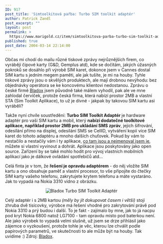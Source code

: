 ```yaml
---
ID: 917
post_title: 'Simtoolkitová pařba: Turbo SIM toolkit adaptér'
author: Patrick Zandl
post_excerpt: ""
layout: post
permalink: >
  https://www.marigold.cz/item/simtoolkitova-parba-turbo-sim-toolkit-adapter
published: true
post_date: 2004-03-14 22:14:00
---
```

<P>Občas mi chodí do mailu různé tiskové zprávy nejrůznějších firem, co vyrábějí čipové karty (G&amp;D, Gemplus&#160;atd), kde se dočítám, jakých úžasných pokroků se dosáhlo při výrobě SIM karet, dokonce jsem v Cannes dostal SIM kartu s jedním megem paměti, ale jak tušíte, je mi na houby. Tyhle tiskové zprávy jsou o skvělých produktech, ale mají drobnou nevýhodu: bez objednávky operátora se ke koncovému klientovi nedostanou. Zprávu o české firmě <A href="http://www.bladox.cz/" target=_blank>Bladox</A> jsem původně také málem vyhodil, pak ale ve mne zahlodal červíček, protože česká firma, která nabízí prostor 2MB a vlastní STA (Sim Toolkit Aplikace), to už je divné - jakpak by takovou SIM kartu asi vyráběli?</P>
<P>Takže nyní chvíle soustředění: <STRONG>Turbo SIM Toolkit Adaptér </STRONG>je hardware adaptér pro vaši SIM kartu a mobil, který <STRONG>nabízí dodatečné toolkitové aplikace, například prostor 2MB pro ukládání SMS zpráv</STRONG>, jejich šifrování, odesílání přímo na displej, odesílání SMS se CellID,&#160;vytváření kopií více SIM karet do tohoto adaptéru&#160;a mnoho dalších chuťovek. Pokud by vám to nestačilo a nestačily vám i ty aplikace, <A href="http://www.bladox.cz/apps.php?lang=cz" target=_blank>co tam jsou a nejmenoval jsem je</A>, můžete si vlastní vyvinout a dohrát. Aplikace jsou poskytovány jako open source. Zařízení by se také mohlo hodit pro vývoj vlastních mobilních aplikací jako je dálkové ovládání spotřebičů atd... </P>
<P>Celá finta je v tom, že <STRONG>řešení je opravdu adaptérem</STRONG> - do něj vložíte SIM kartu a ono obsahuje paměť a vlastní procesor, to vše připojíte do čtečky SIM karty vašeho telefonu, zakrytujete krytem telefonu a máte vystaráno. Jak to vypadá na Nokia 3310 vidno z obrázku. </P>
<P align=center><IMG alt="Bladox Turbo SIM Toolkit Adaptér" src="/wp-content/uploads/preview/bladox.jpg"></P>
<P>Celý adaptér&#160;i s 2MB kartou <EM>(měly by jít dokupovat časem i větší)</EM> stojí zhruba dvě tisícovky, výrobce má řešení vhodné pro zakrytování právě pod Nokia 3310 a prý budou i další. To je fakt - zajímalo by mne, jak to já nacpu pod kryt Nokia 6800 natož LG7100 - tam opravdu místo pod baterkou není. Ale jako výrobek to vypadá velmi slušně, už jsem se drze přihlásil jako zájemce o vyzkoušení, protože tohle je věc, kterou lze chválit podle papírových parametrů, ve skutečnosti to ale může být na houby. Tak uvidíme :) Zdroj: <A href="http://www.bladox.cz/" target=_blank>Bladox</A>.</P>